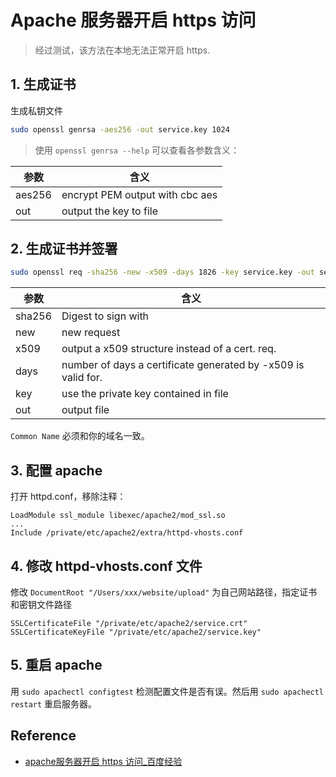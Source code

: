 # Apache 服务器开启 https 访问

> 经过测试，该方法在本地无法正常开启 https.

## 1. 生成证书

生成私钥文件

```sh
sudo openssl genrsa -aes256 -out service.key 1024
```

> 使用 `openssl genrsa --help` 可以查看各参数含义：

参数 | 含义
--- | ---
aes256 | encrypt PEM output with cbc aes
out | output the key to file

## 2. 生成证书并签署

```sh
sudo openssl req -sha256 -new -x509 -days 1826 -key service.key -out service.crt
```

参数 | 含义
--- | ---
sha256 | Digest to sign with
new | new request
x509 | output a x509 structure instead of a cert. req.
days | number of days a certificate generated by -x509 is valid for.
key | use the private key contained in file
out | output file

`Common Name` 必须和你的域名一致。

## 3. 配置 apache

打开 httpd.conf，移除注释：

```
LoadModule ssl_module libexec/apache2/mod_ssl.so
...
Include /private/etc/apache2/extra/httpd-vhosts.conf
```

## 4. 修改 httpd-vhosts.conf 文件

修改 `DocumentRoot "/Users/xxx/website/upload"` 为自己网站路径，指定证书和密钥文件路径

```
SSLCertificateFile "/private/etc/apache2/service.crt"
SSLCertificateKeyFile "/private/etc/apache2/service.key"
```

## 5. 重启 apache

用 `sudo apachectl configtest` 检测配置文件是否有误。然后用 `sudo apachectl restart` 重启服务器。

## Reference
- [apache服务器开启 https 访问_百度经验](http://jingyan.baidu.com/article/9113f81b1e91fc2b3214c706.html)
